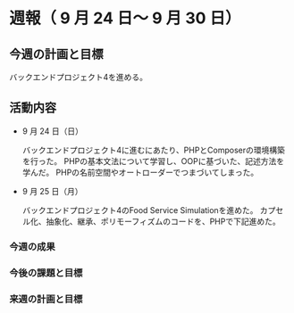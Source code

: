 # 週報（ 9 月 24 日～ 9 月 30 日）

## 今週の計画と目標

バックエンドプロジェクト4を進める。

## 活動内容

- 9 月 24 日（日）

  バックエンドプロジェクト4に進むにあたり、PHPとComposerの環境構築を行った。
  PHPの基本文法について学習し、OOPに基づいた、記述方法を学んだ。
  PHPの名前空間やオートローダーでつまづいてしまった。

- 9 月 25 日（月）

  バックエンドプロジェクト4のFood Service Simulationを進めた。
  カプセル化、抽象化、継承、ポリモーフィズムのコードを、PHPで下記進めた。

### 今週の成果

### 今後の課題と目標

### 来週の計画と目標
